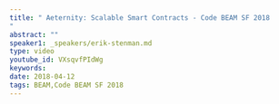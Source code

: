 ```yaml
---
title: " Aeternity: Scalable Smart Contracts - Code BEAM SF 2018
"
abstract: ""
speaker1: _speakers/erik-stenman.md
type: video
youtube_id: VXsqvfPIdWg
keywords: 
date: 2018-04-12
tags: BEAM,Code BEAM SF 2018
---
```


